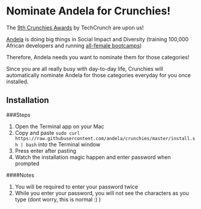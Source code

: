 # Nominate Andela for Crunchies!

The [9th Crunchies Awards](http://techcrunch.com/event-info/9th-annual-crunchies-awards/) by TechCrunch are upon us!

[Andela](http://andela.com) is doing big things in Social Impact and Diversity (training 100,000 African developers and running [all-female bootcamps](https://www.youtube.com/watch?v=E6AHDxi449Y))

Therefore, Andela needs you want to nominate them for those categories!

Since you are all really busy with day-to-day life, Crunchies will automatically nominate Andela for those categories everyday for you once installed.

## Installation

###Steps
1. Open the Terminal app on your Mac
2. Copy and paste `sudo curl https://raw.githubusercontent.com/andela/crunchies/master/install.sh | bash` into the Terminal window
3. Press enter after pasting
4. Watch the installation magic happen and enter password when prompted


####Notes
1. You will be required to enter your password twice
2. While you enter your password, you will not see the characters as you type (dont worry, this is normal :) )